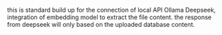this is standard build up for the connection of local API Ollama Deepseek, integration of embedding model to extract the file content.
the response from deepseek will only based on the uploaded database content. 
